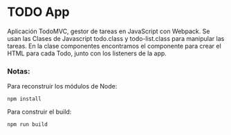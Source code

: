 # TODO App

Aplicación TodoMVC, gestor de tareas en JavaScript con Webpack.
Se usan las Clases de Javascript todo.class y todo-list.class para manipular las tareas.
En la clase componentes encontramos el componente para crear el HTML para cada Todo, junto con los listeners de la app.

### Notas:
Para reconstruir los módulos de Node:
```
npm install
```
Para construir el build:
```
npm run build
```
